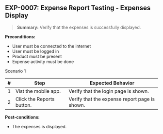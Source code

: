 ## **EXP-0007:** Expense Report Testing - Expenses Display

> **Summary:** Verify that the expenses is successfully displayed. <br>

**Preconditions:**

- User must be connected to the internet
- User must be logged in
- Product must be present
- Expense activity must be done

Scenario 1

| \#  | Step                      | Expected Behavior                             |
| --- | ------------------------- | --------------------------------------------- |
| 1   | Vist the mobile app.      | Verify that the login page is shown.          |
| 2   | Click the Reports button. | Verify that the expense report page is shown. |

**Post-conditions:**

- The expenses is displayed.
